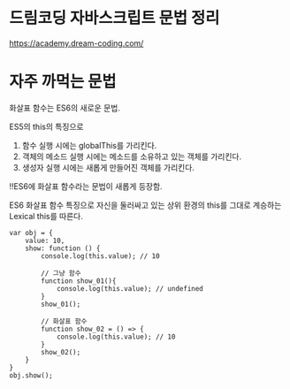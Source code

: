 # 드림코딩 자바스크립트 문법 정리

https://academy.dream-coding.com/

# 자주 까먹는 문법

화살표 함수는 ES6의 새로운 문법.

ES5의 this의 특징으로
1. 함수 실행 시에는 globalThis를 가리킨다.
2. 객체의 메소드 실행 시에는 메소드를 소유하고 있는 객체를 가리킨다.
3. 생성자 실행 시에는 새롭게 만들어진 객체를 가리킨다.


!!ES6에 화살표 함수라는 문법이 새롭게 등장함.

ES6 화살표 함수 특징으로
자신을 둘러싸고 있는 상위 환경의 this를 그대로 계승하는 
Lexical this를 따른다. 

```
var obj = {
	value: 10,
	show: function () {
		console.log(this.value); // 10
		
		// 그냥 함수
		function show_01(){
			console.log(this.value); // undefined
		}
		show_01();

		// 화살표 함수
		function show_02 = () => {
			console.log(this.value); // 10	
		}
		show_02();
	}
}
obj.show();

```
